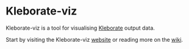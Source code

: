 # Kleborate-viz
Kleborate-viz is a tool for visualising [Kleborate](https://github.com/katholt/Kleborate) output data.

Start by visiting the Kleborate-viz [website](https://kleborate.erc.monash.edu/) or reading more on the
[wiki](https://github.com/kelwyres/Kleborate-viz/wiki).
